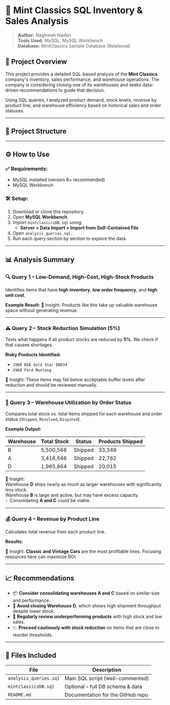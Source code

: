 # 🧾 Mint Classics SQL Inventory & Sales Analysis

> **Author:** Naghmeh Naderi  
> **Tools Used:** MySQL, MySQL Workbench  
> **Database:** MintClassics Sample Database (Relational)

## 📌 Project Overview

This project provides a detailed SQL-based analysis of the **Mint Classics** company's inventory, sales performance, and warehouse operations. The company is considering closing one of its warehouses and seeks data-driven recommendations to guide that decision.  

Using SQL queries, I analyzed product demand, stock levels, revenue by product line, and warehouse efficiency based on historical sales and order statuses.

---

## 📂 Project Structure


---

## ⚙️ How to Use

### ✅ Requirements:
- MySQL installed (version 8+ recommended)
- MySQL Workbench

### 🛠️ Setup:
1. Download or clone this repository.
2. Open **MySQL Workbench**.
3. Import `mintclassicsDB.sql` using:
   - **Server > Data Import > Import from Self-Contained File**
4. Open `analysis_queries.sql`.
5. Run each query section by section to explore the data.

---

## 📊 Analysis Summary

### 🔍 Query 1 – Low-Demand, High-Cost, High-Stock Products
Identifies items that have **high inventory**, **low order frequency**, and **high unit cost**.

**Example Result:**
📌 Insight: Products like this take up valuable warehouse space without generating revenue.

---

### ⚠️ Query 2 – Stock Reduction Simulation (5%)
Tests what happens if all product stocks are reduced by **5%**. We check if that causes shortages.

**Risky Products Identified:**
- `1960 BSA Gold Star DBD34`
- `1968 Ford Mustang`

📌 Insight: These items may fall below acceptable buffer levels after reduction and should be reviewed manually.

---

### 🏬 Query 3 – Warehouse Utilization by Order Status

Compares total stock vs. total items shipped for each warehouse and order status (`Shipped`, `Resolved`, `Disputed`).

**Example Output:**

| Warehouse | Total Stock | Status     | Products Shipped |
|-----------|-------------|------------|------------------|
| B         | 5,500,568   | Shipped    | 33,349           |
| A         | 3,416,646   | Shipped    | 22,762           |
| D         | 1,965,864   | Shipped    | 20,015           |

📌 Insight:  
Warehouse **D** ships nearly as much as larger warehouses with significantly less stock.  
Warehouse **B** is large and active, but may have excess capacity.  
💡 Consolidating **A and C** could be viable.

---

### 💰 Query 4 – Revenue by Product Line

Calculates total revenue from each product line.

**Results:**

📌 Insight: **Classic and Vintage Cars** are the most profitable lines. Focusing resources here can maximize ROI.

---

## 📈 Recommendations

- 📦 **Consider consolidating warehouses A and C** based on similar size and performance.
- 🧊 **Avoid closing Warehouse D**, which shows high shipment throughput despite lower stock.
- 🔄 **Regularly review underperforming products** with high stock and low sales.
- 📉 **Proceed cautiously with stock reduction** on items that are close to reorder thresholds.

---

## 📁 Files Included

| File                    | Description                          |
|-------------------------|--------------------------------------|
| `analysis_queries.sql`  | Main SQL script (well-commented)     |
| `mintclassicsDB.sql`    | Optional – full DB schema & data     |
| `README.md`             | Documentation for the GitHub repo    |



